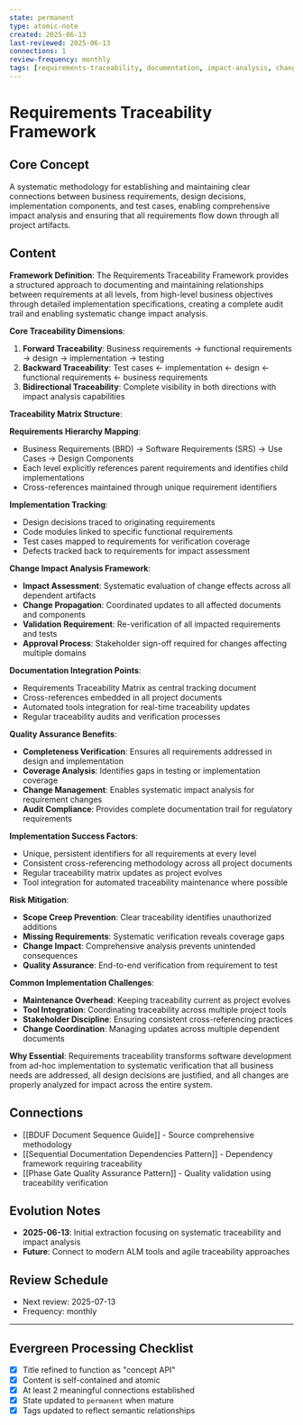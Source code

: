 ```yaml
---
state: permanent
type: atomic-note
created: 2025-06-13
last-reviewed: 2025-06-13
connections: 1
review-frequency: monthly
tags: [requirements-traceability, documentation, impact-analysis, change-control, patterns]
---
```

# Requirements Traceability Framework

## Core Concept

A systematic methodology for establishing and maintaining clear connections between business requirements, design decisions, implementation components, and test cases, enabling comprehensive impact analysis and ensuring that all requirements flow down through all project artifacts.

## Content

**Framework Definition**: The Requirements Traceability Framework provides a structured approach to documenting and maintaining relationships between requirements at all levels, from high-level business objectives through detailed implementation specifications, creating a complete audit trail and enabling systematic change impact analysis.

**Core Traceability Dimensions**:

1. **Forward Traceability**: Business requirements → functional requirements → design → implementation → testing
2. **Backward Traceability**: Test cases ← implementation ← design ← functional requirements ← business requirements
3. **Bidirectional Traceability**: Complete visibility in both directions with impact analysis capabilities

**Traceability Matrix Structure**:

**Requirements Hierarchy Mapping**:
- Business Requirements (BRD) → Software Requirements (SRS) → Use Cases → Design Components
- Each level explicitly references parent requirements and identifies child implementations
- Cross-references maintained through unique requirement identifiers

**Implementation Tracking**:
- Design decisions traced to originating requirements
- Code modules linked to specific functional requirements
- Test cases mapped to requirements for verification coverage
- Defects tracked back to requirements for impact assessment

**Change Impact Analysis Framework**:
- **Impact Assessment**: Systematic evaluation of change effects across all dependent artifacts
- **Change Propagation**: Coordinated updates to all affected documents and components
- **Validation Requirement**: Re-verification of all impacted requirements and tests
- **Approval Process**: Stakeholder sign-off required for changes affecting multiple domains

**Documentation Integration Points**:
- Requirements Traceability Matrix as central tracking document
- Cross-references embedded in all project documents
- Automated tools integration for real-time traceability updates
- Regular traceability audits and verification processes

**Quality Assurance Benefits**:
- **Completeness Verification**: Ensures all requirements addressed in design and implementation
- **Coverage Analysis**: Identifies gaps in testing or implementation coverage
- **Change Management**: Enables systematic impact analysis for requirement changes
- **Audit Compliance**: Provides complete documentation trail for regulatory requirements

**Implementation Success Factors**:
- Unique, persistent identifiers for all requirements at every level
- Consistent cross-referencing methodology across all project documents
- Regular traceability matrix updates as project evolves
- Tool integration for automated traceability maintenance where possible

**Risk Mitigation**:
- **Scope Creep Prevention**: Clear traceability identifies unauthorized additions
- **Missing Requirements**: Systematic verification reveals coverage gaps
- **Change Impact**: Comprehensive analysis prevents unintended consequences
- **Quality Assurance**: End-to-end verification from requirement to test

**Common Implementation Challenges**:
- **Maintenance Overhead**: Keeping traceability current as project evolves
- **Tool Integration**: Coordinating traceability across multiple project tools
- **Stakeholder Discipline**: Ensuring consistent cross-referencing practices
- **Change Coordination**: Managing updates across multiple dependent documents

**Why Essential**: Requirements traceability transforms software development from ad-hoc implementation to systematic verification that all business needs are addressed, all design decisions are justified, and all changes are properly analyzed for impact across the entire system.

## Connections

- [[BDUF Document Sequence Guide]] - Source comprehensive methodology
- [[Sequential Documentation Dependencies Pattern]] - Dependency framework requiring traceability
- [[Phase Gate Quality Assurance Pattern]] - Quality validation using traceability verification

## Evolution Notes

- **2025-06-13**: Initial extraction focusing on systematic traceability and impact analysis
- **Future**: Connect to modern ALM tools and agile traceability approaches

## Review Schedule

- Next review: 2025-07-13
- Frequency: monthly

---

## Evergreen Processing Checklist

- [x] Title refined to function as "concept API"
- [x] Content is self-contained and atomic
- [x] At least 2 meaningful connections established
- [x] State updated to `permanent` when mature
- [x] Tags updated to reflect semantic relationships
